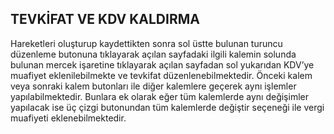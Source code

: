 ## TEVKİFAT VE KDV KALDIRMA
Hareketleri oluşturup kaydettikten sonra sol üstte bulunan turuncu düzenleme butonuna tıklayarak açılan sayfadaki ilgili kalemin solunda bulunan mercek işaretine tıklayarak açılan sayfadan sol yukarıdan KDV’ye muafiyet eklenilebilmekte ve tevkifat düzenlenebilmektedir. Önceki kalem veya sonraki kalem butonları ile diğer kalemlere geçerek aynı işlemler yapılabilmektedir. Bunlara ek olarak eğer tüm kalemlerde aynı değişimler yapılacak ise üç çizgi butonundan tüm kalemlerde değiştir seçeneği ile vergi muafiyeti eklenebilmektedir. 
